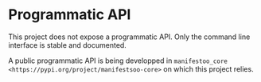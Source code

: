 # Programmatic API

This project does not expose a programmatic API. Only the command line interface is
stable and documented.

A public programmatic API is being developped in `manifestoo_core
<https://pypi.org/project/manifestsoo-core>` on which this project relies.
